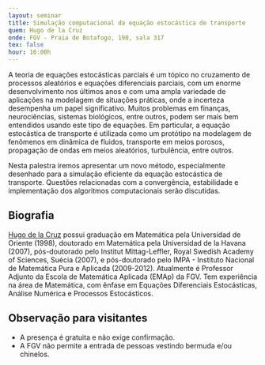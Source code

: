 ```yaml
---
layout: seminar
title: Simulação computacional da equação estocástica de transporte
quem: Hugo de la Cruz
onde: FGV - Praia de Botafogo, 190, sala 317
tex: false
hour: 16:00h
---
```


A teoria de equações estocásticas parciais é um tópico no cruzamento
de processos aleatórios e equações diferenciais parciais, com um
enorme desenvolvimento nos últimos anos e com uma ampla variedade de
aplicações na modelagem de situações práticas, onde a incerteza
desempenha um papel significativo. Muitos problemas em finanças,
neurociências, sistemas biológicos, entre outros, podem ser mais bem
entendidos usando este tipo de equações. Em particular, a equação
estocástica de transporte é utilizada como um protótipo na modelagem
de fenômenos em dinâmica de fluidos, transporte em meios porosos,
propagação de ondas em meios aleatórios, turbulência, entre outros.

Nesta palestra iremos apresentar um novo método, especialmente
desenhado para a simulação eficiente da equação estocástica de
transporte. Questões relacionadas com a convergência, estabilidade e
implementação dos algoritmos computacionais serão discutidas.

## Biografia

[Hugo de la Cruz](/people/hugo.cansino.html) possui graduação em
Matemática pela Universidad de Oriente (1998), doutorado em Matemática
pela Universidad de la Havana (2007), pós-doutorado pelo Institut
Mittag-Leffler, Royal Swedish Academy of Sciences, Suécia (2007), e
pós-doutorado pelo IMPA - Instituto Nacional de Matemática Pura e
Aplicada (2009-2012). Atualmente é Professor Adjunto da Escola de
Matemática Aplicada (EMAp) da FGV. Tem experiência na área de
Matemática, com ênfase em Equações Diferenciais Estocásticas, Análise
Numérica e Processos Estocásticos.

## Observação para visitantes

- A presença é gratuita e não exige confirmação.
- A FGV não permite a entrada de pessoas vestindo bermuda e/ou
  chinelos.
